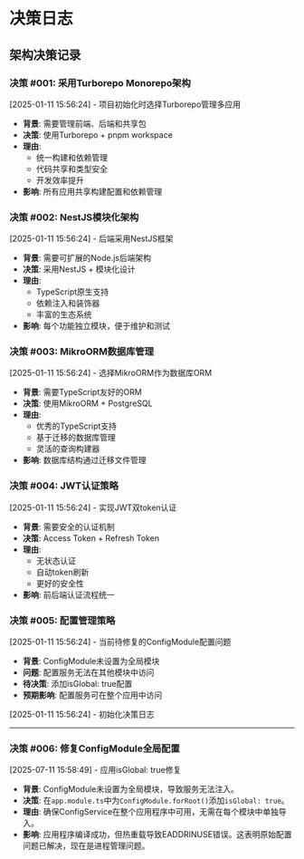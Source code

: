 # 决策日志

## 架构决策记录

### 决策 #001: 采用Turborepo Monorepo架构

[2025-01-11 15:56:24] - 项目初始化时选择Turborepo管理多应用

- **背景**: 需要管理前端、后端和共享包
- **决策**: 使用Turborepo + pnpm workspace
- **理由**:
  - 统一构建和依赖管理
  - 代码共享和类型安全
  - 开发效率提升
- **影响**: 所有应用共享构建配置和依赖管理

### 决策 #002: NestJS模块化架构

[2025-01-11 15:56:24] - 后端采用NestJS框架

- **背景**: 需要可扩展的Node.js后端架构
- **决策**: 采用NestJS + 模块化设计
- **理由**:
  - TypeScript原生支持
  - 依赖注入和装饰器
  - 丰富的生态系统
- **影响**: 每个功能独立模块，便于维护和测试

### 决策 #003: MikroORM数据库管理

[2025-01-11 15:56:24] - 选择MikroORM作为数据库ORM

- **背景**: 需要TypeScript友好的ORM
- **决策**: 使用MikroORM + PostgreSQL
- **理由**:
  - 优秀的TypeScript支持
  - 基于迁移的数据库管理
  - 灵活的查询构建器
- **影响**: 数据库结构通过迁移文件管理

### 决策 #004: JWT认证策略

[2025-01-11 15:56:24] - 实现JWT双token认证

- **背景**: 需要安全的认证机制
- **决策**: Access Token + Refresh Token
- **理由**:
  - 无状态认证
  - 自动token刷新
  - 更好的安全性
- **影响**: 前后端认证流程统一

### 决策 #005: 配置管理策略

[2025-01-11 15:56:24] - 当前待修复的ConfigModule配置问题

- **背景**: ConfigModule未设置为全局模块
- **问题**: 配置服务无法在其他模块中访问
- **待决策**: 添加isGlobal: true配置
- **预期影响**: 配置服务可在整个应用中访问

[2025-01-11 15:56:24] - 初始化决策日志

---

### 决策 #006: 修复ConfigModule全局配置

[2025-07-11 15:58:49] - 应用isGlobal: true修复

- **背景**: ConfigModule未设置为全局模块，导致服务无法注入。
- **决策**: 在`app.module.ts`中为`ConfigModule.forRoot()`添加`isGlobal: true`。
- **理由**: 确保ConfigService在整个应用程序中可用，无需在每个模块中单独导入。
- **影响**: 应用程序编译成功，但热重载导致EADDRINUSE错误。这表明原始配置问题已解决，现在是进程管理问题。
